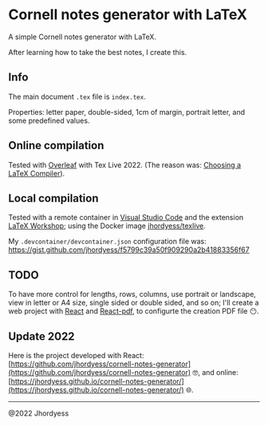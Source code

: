 # Cornell notes generator with LaTeX

A simple Cornell notes generator with LaTeX.

After learning how to take the best notes, I create this.

## Info

The main document `.tex` file is `index.tex`.

Properties: letter paper, double-sided, 1cm of margin, portrait letter, and some predefined values.

## Online compilation

Tested with [Overleaf](https://www.overleaf.com/) with Tex Live 2022. (The reason was: [Choosing a LaTeX Compiler](https://www.overleaf.com/learn/latex/Choosing_a_LaTeX_Compiler)).

## Local compilation

Tested with a remote container in [Visual Studio Code](https://code.visualstudio.com/) and the extension [LaTeX Workshop](https://marketplace.visualstudio.com/items?itemName=James-Yu.latex-workshop); using the Docker image [jhordyess/texlive](https://hub.docker.com/r/jhordyess/texlive).

My `.devcontainer/devcontainer.json` configuration file was: <https://gist.github.com/jhordyess/f5799c39a50f909290a2b41883356f67>

## TODO

To have more control for lengths, rows, columns, use portrait or landscape, view in letter or A4 size, single sided or double sided, and so on; I'll create a web project with [React](https://reactjs.org/) and [React-pdf](https://react-pdf.org/), to configurte the creation PDF file 😶.

## Update 2022

Here is the project developed with React: [https://github.com/jhordyess/cornell-notes-generator](https://github.com/jhordyess/cornell-notes-generator) 🤓, and online: [https://jhordyess.github.io/cornell-notes-generator/](https://jhordyess.github.io/cornell-notes-generator/) 🌐.

---

@2022 Jhordyess
